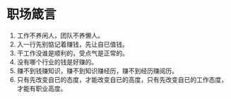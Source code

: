 # 职场箴言

1. 工作不养闲人，团队不养懒人。
2. 入一行先别惦记着赚钱，先让自已值钱。
3. 干工作没谁是顺利的，受点气是正常的。
4. 没有哪个行业的钱是好赚的。
5. 赚不到钱赚知识，赚不到知识赚经历，赚不到经历赚阅历。
6. 只有先改变自已的态度，才能改变自已的高度，只有先改变自已的工作态度，才能有职业高度。
